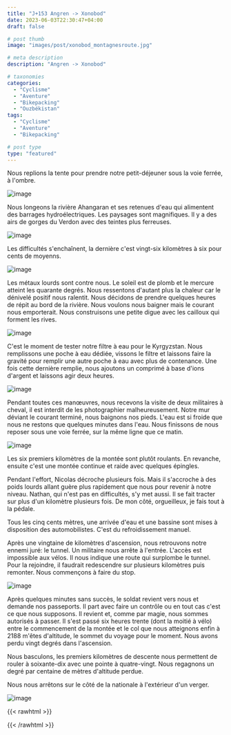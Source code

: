 ```yaml
---
title: "J+153 Angren -> Xonobod"
date: 2023-06-03T22:30:47+04:00
draft: false

# post thumb
image: "images/post/xonobod_montagnesroute.jpg"

# meta description
description: "Angren -> Xonobod"

# taxonomies
categories:
  - "Cyclisme" 
  - "Aventure" 
  - "Bikepacking"
  - "Ouzbékistan" 
tags:
  - "Cyclisme" 
  - "Aventure" 
  - "Bikepacking" 

# post type
type: "featured"
---
```


Nous replions la tente pour prendre notre petit-déjeuner sous la voie ferrée, à l'ombre. 

![image](../../images/post/xonobod_camp.jpg)

Nous longeons la rivière Ahangaran et ses retenues d'eau qui alimentent des barrages hydroélectriques. Les paysages sont magnifiques. Il y a des airs de gorges du Verdon avec des teintes plus ferreuses. 

![image](../../images/post/xonobod_barrage1.jpg)

Les difficultés s'enchaînent, la dernière c'est vingt-six kilomètres à six pour cents de moyenns. 

![image](../../images/post/xonobod_barrage2.jpg)

Les métaux lourds sont contre nous. Le soleil est de plomb et le mercure atteint les quarante degrés. Nous ressentons d'autant plus la chaleur car le dénivelé positif nous ralentit. Nous décidons de prendre quelques heures de répit au bord de la rivière. Nous voulons nous baigner mais le courant nous emporterait. Nous construisons une petite digue avec les cailloux qui forment les rives.

![image](../../images/post/xonobod_barrage3.jpg)

C'est le moment de tester notre filtre à eau pour le Kyrgyzstan. Nous remplissons une poche à eau dédiée, vissons le filtre et laissons faire la gravité pour remplir une autre poche à eau avec plus de contenance. Une fois cette dernière remplie, nous ajoutons un comprimé à base d'ions d'argent et laissons agir deux heures. 

![image](../../images/post/xonobod_benathan.jpg)

Pendant toutes ces manœuvres, nous recevons la visite de deux militaires à cheval, il est interdit de les photographier malheureusement. Notre mur déviant le courant terminé, nous baignons nos pieds. L'eau est si froide que nous ne restons que quelques minutes dans l'eau. Nous finissons de nous reposer sous une voie ferrée, sur la même ligne que ce matin. 

![image](../../images/post/xonobod_montagnespont.jpg)

Les six premiers kilomètres de la montée sont plutôt roulants. En revanche, ensuite c'est une montée continue et raide avec quelques épingles.  

Pendant l'effort, Nicolas décroche plusieurs fois. Mais il s'accroche à des poids lourds allant guère plus rapidement que nous pour revenir à notre niveau. Nathan, qui n'est pas en difficultés, s'y met aussi. Il se fait tracter sur plus d'un kilomètre plusieurs fois. De mon côté, orgueilleux, je fais tout à la pédale. 

Tous les cinq cents mètres, une arrivée d'eau et une bassine sont mises à disposition des automobilistes. C'est du refroidissement manuel. 

Après une vingtaine de kilomètres d'ascension, nous retrouvons notre ennemi juré: le tunnel. Un militaire nous arrête à l'entrée. L'accès est impossible aux vélos. Il nous indique une route qui surplombe le tunnel. Pour la rejoindre, il faudrait redescendre sur plusieurs kilomètres puis remonter. Nous commençons à faire du stop.

![image](../../images/post/xonobod_montagnes.jpg)

Après quelques minutes sans succès, le soldat revient vers nous et demande nos passeports. Il part avec faire un contrôle ou en tout cas c'est ce que nous supposons. Il revient et, comme par magie, nous sommes autorisés à passer. Il s'est passé six heures trente (dont la moitié à vélo) entre le commencement de la montée et le col que nous atteignons enfin à 2188 m'êtes d'altitude, le sommet du voyage pour le moment. Nous avons perdu vingt degrés dans l'ascension. 

Nous basculons, les premiers kilomètres de descente nous permettent de rouler à soixante-dix avec une pointe à quatre-vingt. Nous regagnons un degré par centaine de mètres d'altitude perdue. 

Nous nous arrêtons sur le côté de la nationale à l'extérieur d'un verger. 

![image](../../images/post/xonobod_montagnescoucher.jpg)

{{< rawhtml >}} 
<div class="strava-embed-placeholder" data-embed-type="activity" data-embed-id="9195094868"></div><script src="https://strava-embeds.com/embed.js"></script>
{{< /rawhtml >}} 
